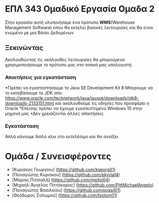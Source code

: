 # ΕΠΛ 343 Ομαδικό Εργασία Ομαδα 2
Στην εργασία αυτή υλοποιήσαμε ένα πρότυπο **WMS**(Warehouse Management Software) όπου θα εκτελεί βασικές λειτουργίες και θα είναι ενωμένο με μια Βάσει Δεδομένων


## Ξεκινώντας
Ακολουθώντας τις ακόλουθες λειτουργίες θα μπορούμενα χρησιμοποιήσουμε το πρότυπο μας στο τοπικό μας υπολογιστή

### Απαιτήσεις για εγκατάσταση
*Πρέπει να εγκαταστήσουμε το Java SE Development Kit 8
Μπορουμε να το κατεβάσουμε το JDK απο https://www.oracle.com/technetwork/java/javase/downloads/jdk8-downloads-2133151.html και ακολουθούμε τις οδηγίες που προσφέρει η Oracle
*Επείσης πρέπει να έχουμε εγκατεστημένο Windows 10 στην μηχανή μας
*Δεν χρειάζονται άλλες απαιτήσεις


### Εγκατάσταση
Απλά κάνουμε διπλό κλικ στο εκτελέσιμο και θα ανοίξει









# Ομάδα / Συνεισφέροντες
* [Κυριάκος Γεωργίου] (https://github.com/kgeorg01)
* [Παναγιώτης Κυριάκου] (https://github.com/pkyria14)
* [Μάριος Πιτσιαλή] (https://github.com/mpitsi04)
* [Μιχαήλ-Άγγελος Πιττάκαρας] (https://github.com/PittMichaelAngelo)
* [Παναγιώτης Βασιλείου] (https://github.com/pvasil01)
* [Θεόδωρος Σολωμού] (https://github.com/tsolom01)





